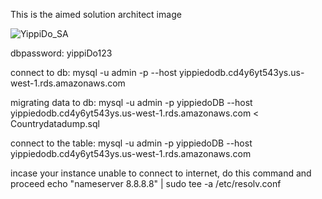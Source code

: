 
This is the aimed solution architect image

![YippiDo_SA](https://user-images.githubusercontent.com/83002165/226248104-b4ff0fa2-cc1a-4637-9363-43ac929c45ca.png)

dbpassword:
yippiDo123

connect to db:
mysql -u admin -p --host yippiedodb.cd4y6yt543ys.us-west-1.rds.amazonaws.com

migrating data to db:
mysql -u admin -p yippiedoDB --host yippiedodb.cd4y6yt543ys.us-west-1.rds.amazonaws.com < Countrydatadump.sql

connect to the table:
mysql -u admin -p yippiedoDB --host yippiedodb.cd4y6yt543ys.us-west-1.rds.amazonaws.com


incase your instance unable to connect to internet, do this command and proceed
echo "nameserver 8.8.8.8" | sudo tee -a /etc/resolv.conf